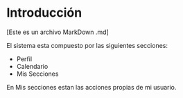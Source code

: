 # Introducción

[Este es un archivo MarkDown .md]

El sistema esta compuesto por las siguientes secciones:
- Perfil
- Calendario
- Mis Secciones

En Mis secciones estan las acciones propias de mi usuario.